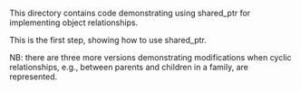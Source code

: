 This directory contains code demonstrating using shared_ptr 
for implementing object relationships.

This is the first step, showing how to use shared_ptr.

NB: there are three more versions demonstrating modifications
when cyclic relationships, e.g., between parents and children 
in a family, are represented.